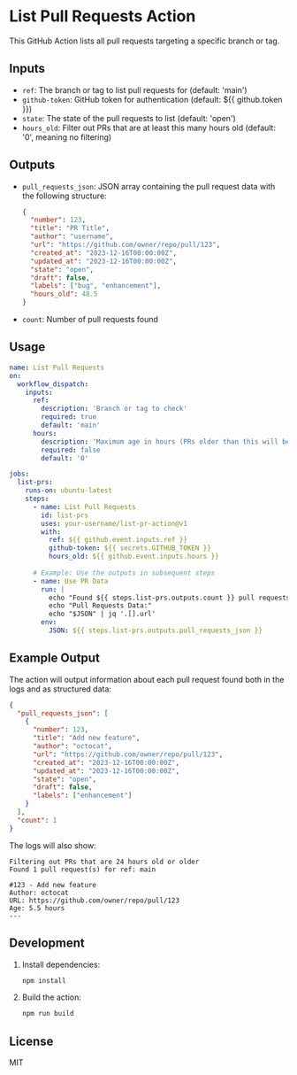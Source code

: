 # List Pull Requests Action

This GitHub Action lists all pull requests targeting a specific branch or tag.

## Inputs

- `ref`: The branch or tag to list pull requests for (default: 'main')
- `github-token`: GitHub token for authentication (default: ${{ github.token }})
- `state`: The state of the pull requests to list (default: 'open')
- `hours_old`: Filter out PRs that are at least this many hours old (default: '0', meaning no filtering)

## Outputs

- `pull_requests_json`: JSON array containing the pull request data with the following structure:
  ```json
  {
    "number": 123,
    "title": "PR Title",
    "author": "username",
    "url": "https://github.com/owner/repo/pull/123",
    "created_at": "2023-12-16T00:00:00Z",
    "updated_at": "2023-12-16T00:00:00Z",
    "state": "open",
    "draft": false,
    "labels": ["bug", "enhancement"],
    "hours_old": 48.5
  }
  ```
- `count`: Number of pull requests found

## Usage

```yaml
name: List Pull Requests
on:
  workflow_dispatch:
    inputs:
      ref:
        description: 'Branch or tag to check'
        required: true
        default: 'main'
      hours:
        description: 'Maximum age in hours (PRs older than this will be filtered out)'
        required: false
        default: '0'

jobs:
  list-prs:
    runs-on: ubuntu-latest
    steps:
      - name: List Pull Requests
        id: list-prs
        uses: your-username/list-pr-action@v1
        with:
          ref: ${{ github.event.inputs.ref }}
          github-token: ${{ secrets.GITHUB_TOKEN }}
          hours_old: ${{ github.event.inputs.hours }}
          
      # Example: Use the outputs in subsequent steps
      - name: Use PR Data
        run: |
          echo "Found ${{ steps.list-prs.outputs.count }} pull requests"
          echo "Pull Requests Data:"
          echo "$JSON" | jq '.[].url'
        env:
          JSON: ${{ steps.list-prs.outputs.pull_requests_json }}
```

## Example Output

The action will output information about each pull request found both in the logs and as structured data:

```json
{
  "pull_requests_json": [
    {
      "number": 123,
      "title": "Add new feature",
      "author": "octocat",
      "url": "https://github.com/owner/repo/pull/123",
      "created_at": "2023-12-16T00:00:00Z",
      "updated_at": "2023-12-16T00:00:00Z",
      "state": "open",
      "draft": false,
      "labels": ["enhancement"]
    }
  ],
  "count": 1
}
```

The logs will also show:
```
Filtering out PRs that are 24 hours old or older
Found 1 pull request(s) for ref: main

#123 - Add new feature
Author: octocat
URL: https://github.com/owner/repo/pull/123
Age: 5.5 hours
---
```

## Development

1. Install dependencies:
   ```bash
   npm install
   ```

2. Build the action:
   ```bash
   npm run build
   ```

## License

MIT